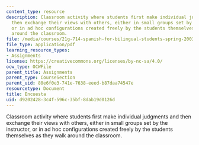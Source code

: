 ```yaml
---
content_type: resource
description: Classroom activity where students first make individual judgments and
  then exchange their views with others, either in small groups set by the instructor,
  or in ad hoc configurations created freely by the students themselves as they walk
  around the classroom.
file: /media/courses/21g-714-spanish-for-bilingual-students-spring-2003/d92024283c4f596c35bf8dab19d0126d_MIT21G_714S03_encuesta.pdf
file_type: application/pdf
learning_resource_types:
- Assignments
license: https://creativecommons.org/licenses/by-nc-sa/4.0/
ocw_type: OCWFile
parent_title: Assignments
parent_type: CourseSection
parent_uid: 80e6f0e3-741e-7638-eeed-b87daa74547e
resourcetype: Document
title: Encuesta
uid: d9202428-3c4f-596c-35bf-8dab19d0126d
---
```

Classroom activity where students first make individual judgments and then exchange their views with others, either in small groups set by the instructor, or in ad hoc configurations created freely by the students themselves as they walk around the classroom.